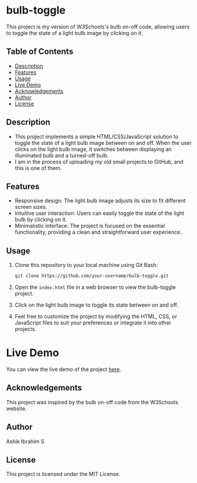 # bulb-toggle

This project is my version of W3Schools's bulb on-off code, allowing users to toggle the state of a light bulb image by clicking on it.

## Table of Contents

- [Description](#description)
- [Features](#features)
- [Usage](#usage)
- [Live Demo](#live-demo)
- [Acknowledgements](#acknowledgements)
- [Author](#author)
- [License](#license)

## Description

- This project implements a simple HTML/CSS/JavaScript solution to toggle the state of a light bulb image between on and off. When the user clicks on the light bulb image, it switches between displaying an illuminated bulb and a turned-off bulb.
- I am in the process of uploading my old small projects to GitHub, and this is one of them.
## Features

- Responsive design: The light bulb image adjusts its size to fit different screen sizes.
- Intuitive user interaction: Users can easily toggle the state of the light bulb by clicking on it.
- Minimalistic interface: The project is focused on the essential functionality, providing a clean and straightforward user experience.

## Usage

1. Clone this repository to your local machine using Git Bash:

   ```bash
   git clone https://github.com/your-username/bulb-toggle.git
   ```
   
2. Open the `index.html` file in a web browser to view the bulb-toggle project.
3. Click on the light bulb image to toggle its state between on and off.
4. Feel free to customize the project by modifying the HTML, CSS, or JavaScript files to suit your preferences or integrate it into other projects.

# Live Demo

You can view the live demo of the project [here](https://ashikibrahim07.github.io/bulb-toggle/).


## Acknowledgements

This project was inspired by the bulb on-off code from the W3Schools website.

## Author

Ashik Ibrahim S


## License

This project is licensed under the MIT License.

